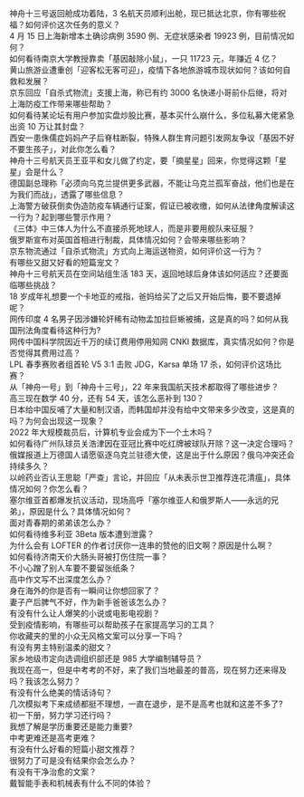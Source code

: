 神舟十三号返回舱成功着陆，3 名航天员顺利出舱，现已抵达北京，你有哪些祝福？如何评价这次任务的意义？  
4 月 15 日上海新增本土确诊病例 3590 例、无症状感染者 19923 例，目前情况如何？  
如何看待南京大学教授靠卖「基因敲除小鼠」，一只 11723 元，年赚近 4 亿？  
黄山旅游业遭重创「迎客松无客可迎」，疫情下各地旅游城市现状如何？该如何自救和发展？  
京东回应「自杀式物流」支援上海，称已有约 3000 名快递小哥前仆后继，将对上海防疫工作带来哪些帮助？  
如何看待某论坛有用户参加实盘炒股比赛，基本买什么崩什么，多位私募大佬紧急出资 10 万让其封盘？  
西安一患侏儒症妈妈产子后脊柱断裂，特殊人群生育问题引发网友争议「基因不好不要生孩子」，对此你怎么看？  
神舟十三号航天员王亚平和女儿做了约定，要「摘星星」回来，你觉得这颗「星星」会是什么？  
德国副总理称「必须向乌克兰提供更多武器，不能让乌克兰孤军奋战，他们也是在为我们而战」，透露了哪些信息？  
上海警方破获倒卖伪造防疫车辆通行证案，假证已被收缴，如何从法律角度解读这一行为？起到哪些警示作用？  
《三体》中三体人为什么不直接杀死地球人，而是非要用舰队来征服？  
俄罗斯宣布对英国首相进行制裁，具体情况如何？会带来哪些影响？  
京东物流通过「自杀式物流」方式向上海运送物资，如何评价这一行为？  
有哪些又甜又好看的短篇宠文？  
神舟十三号航天员在空间站组生活 183 天，返回地球后身体该如何适应？还要面临哪些挑战？  
18 岁成年礼想要一个卡地亚的戒指，爸妈给买了之后又开始后悔，要不要退掉呢？  
网传印度 4 名男子因涉嫌轮奸稀有动物孟加拉巨蜥被捕，这是真的吗？如何从我国刑法角度看待这种行为?  
网传中国科学院因近千万的续订费用停用知网 CNKI 数据库，真实情况如何？你是否觉得其费用过高？  
LPL 春季赛败者组首轮 V5 3:1 击败 JDG，Karsa 单场 17 杀，如何评价这场比赛？  
从「神舟一号」到「神舟十三号」，22 年来我国航天技术都取得了哪些进步？  
高三现在数学 40 分，还有 54 天，该怎么恶补到 130？  
日本给中国反哺了大量和制汉语，而韩国却并没有给中文带来多少改变，这是真的吗？为何会出现这一现象？  
2022 年大规模裁员后，计算机专业会成为下一个土木吗？  
如何看待广州队球员关浩津因在亚冠比赛中吃红牌被球队开除？这一决定合理吗？  
俄媒报道上万德国人请愿驱逐乌克兰驻德大使，这是出于什么原因？俄乌冲突还会持续多久？  
以岭药业否认王思聪「严查」言论，并回应「从未表示世卫推荐连花清瘟」，具体情况如何？你怎么看？  
塞尔维亚首都爆发抗议活动，现场高呼「塞尔维亚人和俄罗斯人——永远的兄弟」，原因是什么？具体情况如何？  
面对青春期的弟弟该怎么办？  
如何看待维多利亚 3Beta 版本遭到泄露？  
为什么会有 LOFTER 的作者讨厌你一连串的赞他的旧文啊？原因是什么啊？  
如何看待济南天价大肠头哥被打伤住院一事？  
不小心蹭了别人车要不要留张纸条？  
高中作文写不出深度怎么办？  
身在海外的你是否有一瞬间让你想回家了？  
妻子产后脾气不好，作为新手爸爸该怎么办？  
有没有什么让人爆笑的小说或电影电视剧？  
受到疫情影响，有哪些可以帮助孩子在家提高学习的工具？  
你收藏夹的里的小众无风格文案可以分享一下吗？  
有没有男主特别温柔的甜文？  
家乡地级市定向选调组织部还是 985 大学编制辅导员？  
我现在高一，但是中考考的不好，来了我们当地最差的普高，现在努力还来得及吗？我该怎么努力？  
有没有什么绝美的情话诗句？  
几次模拟考下来成绩都挺不理想，一直在退步，是不是高考也就和这差不多了?  
初一下册，努力学习还行吗？  
我想了解是学历重要还是能力重要?  
中考更难还是高考更难？  
有没有什么好看的短篇小甜文推荐？  
很努力了可是没有结果你会怎么办？  
有没有干净治愈的文案？  
戴智能手表和机械表有什么不同的体验？  
